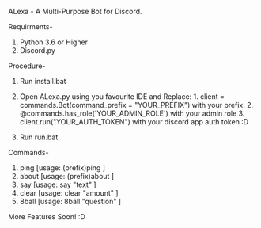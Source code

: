 ALexa - A Multi-Purpose Bot for Discord.

Requirments-
1. Python 3.6 or Higher
2. Discord.py

Procedure-
1. Run install.bat

2. Open ALexa.py using you favourite IDE and Replace: 
          1. client = commands.Bot(command_prefix = "YOUR_PREFIX") with your prefix.
          2. @commands.has_role('YOUR_ADMIN_ROLE') with your admin role
          3. client.run("YOUR_AUTH_TOKEN") with your discord app auth token :D

3. Run run.bat

Commands-
1. ping [usage: (prefix)ping ]
2. about [usage: (prefix)about ]
3. say [usage: say "text" ]
4. clear [usage: clear "amount" ]
5. 8ball [usage: 8ball "question" ]

More Features Soon! :D
